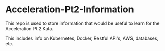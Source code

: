 # Acceleration-Pt2-Information

This repo is used to store information that would be useful to learn for the Acceleration Pt 2 Kata.  

This includes info on Kubernetes, Docker, Restful API's, AWS, databases, etc.
